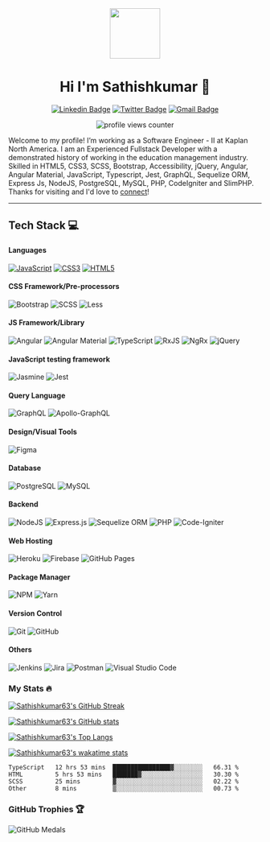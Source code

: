 <div id="header" align="center">
  <img
    src="https://media.giphy.com/media/M9gbBd9nbDrOTu1Mqx/giphy.gif"
    width="100"
  />

# Hi I'm Sathishkumar 👋
[![Linkedin Badge](https://img.shields.io/badge/-sathishkumar63-blue?style=flat&logo=Linkedin&logoColor=white&link=https://www.linkedin.com/in/sathishkumar63/)](https://www.linkedin.com/in/sathishkumar63/)
[![Twitter Badge](https://img.shields.io/badge/-@__sathishjim63-1ca0f1?style=flat&labelColor=1ca0f1&logo=twitter&logoColor=white&link=https://twitter.com/sathishjim63)](https://twitter.com/sathishjim63)
[![Gmail Badge](https://img.shields.io/badge/-sathishjim-c14438?style=flat&logo=Gmail&logoColor=white&link=mailto:sathishjim@gmail.com)](mailto:sathishjim@gmail.com)
    
<img
  src="https://komarev.com/ghpvc/?username=sathishkumar63&style=flat-square&color=blue"
  alt="profile views counter"
  />
</div>

Welcome to my profile! I’m working as a Software Engineer - II at Kaplan North America. I am an Experienced Fullstack Developer with a demonstrated history of working in the education management industry. Skilled in HTML5, CSS3, SCSS, Bootstrap, Accessibility, jQuery, Angular, Angular Material, JavaScript, Typescript, Jest, GraphQL, Sequelize ORM,  Express Js, NodeJS, PostgreSQL, MySQL, PHP, CodeIgniter and SlimPHP. Thanks for visiting and I'd love to [connect](https://www.linkedin.com/in/sathishkumar63/)!

---
## Tech Stack 💻

#### Languages
[![JavaScript](https://img.shields.io/badge/-JavaScript-%23323330.svg?style=for-the-badge&logo=javascript&logoColor=%23F7DF1E)](https://developer.mozilla.org/en-US/docs/Learn/Getting_started_with_the_web/JavaScript_basics)
[![CSS3](https://img.shields.io/badge/-CSS3-%231572B6.svg?style=for-the-badge&logo=css3&logoColor=white)](https://developer.mozilla.org/en-US/docs/Learn/CSS)
[![HTML5](https://img.shields.io/badge/-HTML5-%23E34F26.svg?style=for-the-badge&logo=html5&logoColor=white)](https://developer.mozilla.org/en-US/docs/Learn/HTML)

#### CSS Framework/Pre-processors
![Bootstrap](https://img.shields.io/badge/-Bootstrap-7952b3?style=for-the-badge&logo=bootstrap&logoColor=white)
![SCSS](https://img.shields.io/badge/-SCSS-bf4080?style=for-the-badge&logo=SASS&logoColor=white)
![Less](https://img.shields.io/badge/-less-1d365d?style=for-the-badge&logo=less&logoColor=white)

#### JS Framework/Library
![Angular](https://img.shields.io/badge/-Angular-c4002f?style=for-the-badge&logo=angular&logoColor=white)
![Angular Material](https://img.shields.io/badge/-Angular%20Material-3f51b5?style=for-the-badge&logo=angular&logoColor=white)
![TypeScript](https://img.shields.io/badge/-TypeScript-%23007ACC.svg?style=for-the-badge&logo=typescript&logoColor=white)
![RxJS](https://img.shields.io/badge/-RxJS-%23B7178C.svg?style=for-the-badge&logo=reactivex&logoColor=white)
![NgRx](https://img.shields.io/badge/-NgRx-%23B7178C.svg?style=for-the-badge&logo=reactivex&logoColor=white)
![jQuery](https://img.shields.io/badge/-jQuery-%230769AD.svg?style=for-the-badge&logo=jquery&logoColor=white) 

#### JavaScript testing framework
![Jasmine](https://img.shields.io/badge/-Jasmine-%238A4182.svg?style=for-the-badge&logo=jasmine&logoColor=white)
![Jest](https://img.shields.io/badge/-Jest-%238A4182.svg?style=for-the-badge&logo=jest&logoColor=white)

#### Query Language
![GraphQL](https://img.shields.io/badge/-GraphQL-E10098?style=for-the-badge&logo=graphql&logoColor=white)
![Apollo-GraphQL](https://img.shields.io/badge/Apollo-GraphQL-311C87?style=for-the-badge&logo=apollo-graphql&logoColor=white)

#### Design/Visual Tools
![Figma](https://img.shields.io/badge/-Figma-000?style=for-the-badge&logo=figma)

#### Database
![PostgreSQL](https://img.shields.io/badge/-PostgreSQL-%23316192.svg?style=for-the-badge&logo=postgresql&logoColor=white)
![MySQL](https://img.shields.io/badge/-MySQL-3E6E93?style=for-the-badge&logo=mysql&logoColor=white)

#### Backend
![NodeJS](https://img.shields.io/badge/-NodeJS-6DA55F?style=for-the-badge&logo=node.js&logoColor=white)
![Express.js](https://img.shields.io/badge/-ExpressJS-%23404d59.svg?style=for-the-badge&logo=express&logoColor=%2361DAFB)
![Sequelize ORM](https://img.shields.io/badge/-Sequelize%20ORM-%23404d59.svg?style=for-the-badge&logo=sequelize&logoColor=%2361DAFB)
![PHP](https://img.shields.io/badge/-PHP-%23777BB4.svg?style=for-the-badge&logo=php&logoColor=white)
![Code-Igniter](https://img.shields.io/badge/-CodeIgniter-%23EF4223.svg?style=for-the-badge&logo=codeIgniter&logoColor=white)

#### Web Hosting
![Heroku](https://img.shields.io/badge/-Heroku-79589F?style=for-the-badge&logo=heroku&logoColor=white)
![Firebase](https://img.shields.io/badge/-Firebase-%23039BE5.svg?style=for-the-badge&logo=firebase)
![GitHub Pages](https://img.shields.io/badge/-GitHub%20Pages-%23121011.svg?style=for-the-badge&logo=github&logoColor=white)

#### Package Manager
![NPM](https://img.shields.io/badge/-NPM-e34c26?style=for-the-badge&logo=npm&logoColor=white)
![Yarn](https://img.shields.io/badge/-yarn-2188b6?style=for-the-badge&logo=yarn&logoColor=white)

#### Version Control
![Git](https://img.shields.io/badge/-Git-%23E34F26.svg?style=for-the-badge&logo=git&logoColor=white)
![GitHub](https://img.shields.io/badge/-GitHub-%23121011.svg?style=for-the-badge&logo=github&logoColor=white)

#### Others
![Jenkins](https://img.shields.io/badge/-Jenkins-6c757d?style=for-the-badge&logo=jenkins&logoColor=white)
![Jira](https://img.shields.io/badge/-Jira-0052CC?style=for-the-badge&logo=jira&logoColor=white) 
![Postman](https://img.shields.io/badge/-Postman-FF6C37?style=for-the-badge&logo=postman&logoColor=white)
![Visual Studio Code](https://img.shields.io/badge/-Visual%20Studio%20Code-0078d7.svg?style=for-the-badge&logo=visual-studio-code&logoColor=white) 

### My Stats :fire:
[![Sathishkumar63's GitHub Streak](http://github-readme-streak-stats.herokuapp.com?user=sathishkumar63&show_icons=true&count_private=true&theme=github-dark&date_format=M%20j%5B%2C%20Y%5D)](http://github-readme-streak-stats.herokuapp.com?user=sathishkumar63&theme=github-dark&date_format=M%20j%5B%2C%20Y%5D)

[![Sathishkumar63's GitHub stats](https://github-readme-stats.vercel.app/api?username=sathishkumar63&count_private=true&show_icons=true&theme=solarized-dark)](https://github.com/sathishkumar63/github-readme-stats)

[![Sathishkumar63's Top Langs](https://github-readme-stats.vercel.app/api/top-langs/?username=sathishkumar63&langs_count=8&layout=compact&theme=vision-friendly-dark)](https://github-readme-stats.vercel.app/api/top-langs/?username=sathishkumar63&layout=compact&show_icons=true&count_private=true&theme=vision-friendly-dark)

[![Sathishkumar63's wakatime stats](https://github-readme-stats.vercel.app/api/wakatime?username=Sathishkumar63)](https://wakatime.com/@sathishkumar63)

<!--START_SECTION:waka-->

```text
TypeScript   12 hrs 53 mins  ████████████████▓░░░░░░░░   66.31 %
HTML         5 hrs 53 mins   ███████▓░░░░░░░░░░░░░░░░░   30.30 %
SCSS         25 mins         ▓░░░░░░░░░░░░░░░░░░░░░░░░   02.22 %
Other        8 mins          ▒░░░░░░░░░░░░░░░░░░░░░░░░   00.73 %
```

<!--END_SECTION:waka-->

### GitHub Trophies 🏆
  
![GitHub Medals](https://github-profile-trophy.vercel.app/?username=sathishkumar63&theme=darkhub&no-frame=false&no-bg=false&margin-w=4)

